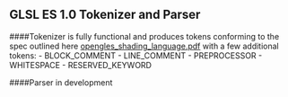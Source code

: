 GLSL ES 1.0 Tokenizer and Parser
-----

####Tokenizer is fully functional and produces tokens conforming to the spec outlined here [opengles_shading_language.pdf](https://www.khronos.org/files/opengles_shading_language.pdf) with a few additional tokens:
	- BLOCK_COMMENT
	- LINE_COMMENT
	- PREPROCESSOR
	- WHITESPACE
	- RESERVED_KEYWORD

####Parser in development
